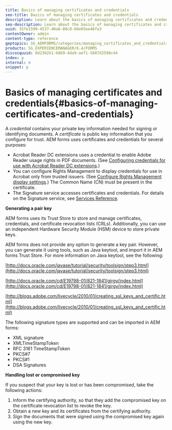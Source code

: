 ```yaml
---
title: Basics of managing certificates and credentials
seo-title: Basics of managing certificates and credentials
description: Learn about the basics of managing certificates and credentials.
seo-description: Learn about the basics of managing certificates and credentials.
uuid: 35fe1599-4537-40a6-88c8-66e65ee46fa3
contentOwner: admin
content-type: reference
geptopics: SG_AEMFORMS/categories/managing_certificates_and_credentials
products: SG_EXPERIENCEMANAGER/6.4/FORMS
discoiquuid: 8d2362b1-b869-4da9-aef1-5887d2598c44
index: y
internal: n
snippet: y
---
```


# Basics of managing certificates and credentials{#basics-of-managing-certificates-and-credentials}

A *credential* contains your private key information needed for signing or identifying documents. A *certificate* is public key information that you configure for trust. AEM forms uses certificates and credentials for several purposes:

* Acrobat Reader DC extensions uses a credential to enable Adobe Reader usage rights in PDF documents. (See [Configuring credentials for use with Acrobat Reader DC extensions](../../../forms/using/admin-help/configuring-credentials-acrobat-reader-dc.md#configuring-credentials-for-use-with-acrobat-reader-dc-extensions).)
* You can configure Rights Management to display credentials for use in Acrobat only from trusted issuers. (See [Configure Rights Management display settings](../../../forms/using/admin-help/configuring-client-server-options.md#configure-document-security-display-settings).) The Common Name (CN) must be present in the certificate.
* The Signature service accesses certificates and credentials. For details on the Signature service, see [Services Reference](http://www.adobe.com/go/learn_aemforms_services_63).

**Generating a pair key**

AEM forms uses its Trust Store to store and manage certificates, credentials, and certificate revocation lists (CRLs). Additionally, you can use an independent Hardware Security Module (HSM) device to store private keys.

AEM forms does not provide any option to generate a key pair. However, you can generate it using tools, such as Java keytool, and import it in AEM forms Trust Store. For more information on Java keytool, see the following:

[http://docs.oracle.com/javase/tutorial/security/toolsign/step3.html](http://docs.oracle.com/javase/tutorial/security/toolsign/step3.html)

[http://docs.oracle.com/cd/E19798-01/821-1841/gjrgy/index.html](http://docs.oracle.com/cd/E19798-01/821-1841/gjrgy/index.html)

[http://blogs.adobe.com/livecycle/2010/01/creating_ssl_keys_and_certific.html](http://blogs.adobe.com/livecycle/2010/01/creating_ssl_keys_and_certific.html)

The following signature types are supported and can be imported in AEM forms:

* XML signature
* XMLTimeStampToken 
* RFC 3161 TimeStampToken
* PKCS#7
* PKCS#1
* DSA Signatures

**Handling lost or compromised key**

If you suspect that your key is lost or has been compromised, take the following actions:

1. Inform the certifying authority, so that they add the compromised key on the certificate revocation list to revoke the key.
1. Obtain a new key and its certificates from the certifying authority.
1. Sign the documents that were signed using the compromised key again using the new key.

